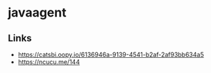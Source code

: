 # javaagent


## Links

- https://catsbi.oopy.io/6136946a-9139-4541-b2af-2af93bb634a5
- https://ncucu.me/144
